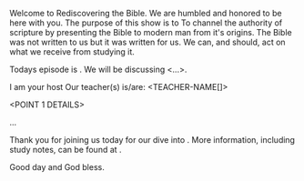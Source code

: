 Welcome to Rediscovering the Bible.
We are humbled and honored to be here with you.
The purpose of this show is to To channel the authority of scripture by presenting the Bible to modern man from it's origins.
The Bible was not written to us but it was written for us.
We can, and should, act on what we receive from studying it.


Todays episode is <EPISODE BLURB>.
We will be discussing <...>.

I am your host <MODERATOR-NAME>
Our teacher(s) is/are: <TEACHER-NAME[]>

<OUTLINE OF TOPIC>

<POINT 1 DETAILS>

...

<POINT n DETAILS>

<REPRISE TOPIC>

Thank you for joining us today for our dive into <EPISODE TITL>.
More information, including study notes, can be found at <WEBAPP-URL>.

<QUOTE>

Good day and God bless.
